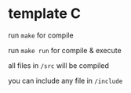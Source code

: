 # template C

run `make` for compile

run `make run` for compile & execute

all files in `/src` will be compiled

you can include any file in `/include`
